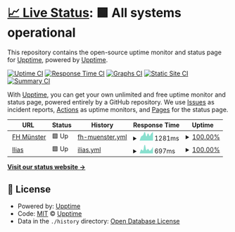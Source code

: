 # [📈 Live Status](https://upptime.github.io/upptime): <!--live status--> **🟩 All systems operational**

This repository contains the open-source uptime monitor and status page for [Upptime](https://upptime.js.org), powered by [Upptime](https://github.com/upptime/upptime).

[![Uptime CI](https://github.com/koj-co/upptime/workflows/Uptime%20CI/badge.svg)](https://github.com/koj-co/upptime/actions?query=workflow%3A%22Uptime+CI%22)
[![Response Time CI](https://github.com/koj-co/upptime/workflows/Response%20Time%20CI/badge.svg)](https://github.com/koj-co/upptime/actions?query=workflow%3A%22Response+Time+CI%22)
[![Graphs CI](https://github.com/koj-co/upptime/workflows/Graphs%20CI/badge.svg)](https://github.com/koj-co/upptime/actions?query=workflow%3A%22Graphs+CI%22)
[![Static Site CI](https://github.com/koj-co/upptime/workflows/Static%20Site%20CI/badge.svg)](https://github.com/koj-co/upptime/actions?query=workflow%3A%22Static+Site+CI%22)
[![Summary CI](https://github.com/koj-co/upptime/workflows/Summary%20CI/badge.svg)](https://github.com/koj-co/upptime/actions?query=workflow%3A%22Summary+CI%22)

With [Upptime](https://upptime.js.org), you can get your own unlimited and free uptime monitor and status page, powered entirely by a GitHub repository. We use [Issues](https://github.com/upptime/upptime/issues) as incident reports, [Actions](https://github.com/senk/upptime/actions) as uptime monitors, and [Pages](https://upptime.github.io/upptime) for the status page.

<!--start: status pages-->
<!-- This summary is generated by Upptime (https://github.com/upptime/upptime) -->
<!-- Do not edit this manually, your changes will be overwritten -->
<!-- prettier-ignore -->
| URL | Status | History | Response Time | Uptime |
| --- | ------ | ------- | ------------- | ------ |
| <img alt="" src="https://icons.duckduckgo.com/ip3/www.fh-muenster.de.ico" height="13"> [FH Münster](https://www.fh-muenster.de) | 🟩 Up | [fh-muenster.yml](https://github.com/senk/upptime/commits/HEAD/history/fh-muenster.yml) | <details><summary><img alt="Response time graph" src="./graphs/fh-muenster/response-time-week.png" height="20"> 1281ms</summary><br><a href="https://senk.github.io/upptime/history/fh-muenster"><img alt="Response time 1269" src="https://img.shields.io/endpoint?url=https%3A%2F%2Fraw.githubusercontent.com%2Fsenk%2Fupptime%2FHEAD%2Fapi%2Ffh-muenster%2Fresponse-time.json"></a><br><a href="https://senk.github.io/upptime/history/fh-muenster"><img alt="24-hour response time 1145" src="https://img.shields.io/endpoint?url=https%3A%2F%2Fraw.githubusercontent.com%2Fsenk%2Fupptime%2FHEAD%2Fapi%2Ffh-muenster%2Fresponse-time-day.json"></a><br><a href="https://senk.github.io/upptime/history/fh-muenster"><img alt="7-day response time 1281" src="https://img.shields.io/endpoint?url=https%3A%2F%2Fraw.githubusercontent.com%2Fsenk%2Fupptime%2FHEAD%2Fapi%2Ffh-muenster%2Fresponse-time-week.json"></a><br><a href="https://senk.github.io/upptime/history/fh-muenster"><img alt="30-day response time 1241" src="https://img.shields.io/endpoint?url=https%3A%2F%2Fraw.githubusercontent.com%2Fsenk%2Fupptime%2FHEAD%2Fapi%2Ffh-muenster%2Fresponse-time-month.json"></a><br><a href="https://senk.github.io/upptime/history/fh-muenster"><img alt="1-year response time 1284" src="https://img.shields.io/endpoint?url=https%3A%2F%2Fraw.githubusercontent.com%2Fsenk%2Fupptime%2FHEAD%2Fapi%2Ffh-muenster%2Fresponse-time-year.json"></a></details> | <details><summary><a href="https://senk.github.io/upptime/history/fh-muenster">100.00%</a></summary><a href="https://senk.github.io/upptime/history/fh-muenster"><img alt="All-time uptime 98.43%" src="https://img.shields.io/endpoint?url=https%3A%2F%2Fraw.githubusercontent.com%2Fsenk%2Fupptime%2FHEAD%2Fapi%2Ffh-muenster%2Fuptime.json"></a><br><a href="https://senk.github.io/upptime/history/fh-muenster"><img alt="24-hour uptime 100.00%" src="https://img.shields.io/endpoint?url=https%3A%2F%2Fraw.githubusercontent.com%2Fsenk%2Fupptime%2FHEAD%2Fapi%2Ffh-muenster%2Fuptime-day.json"></a><br><a href="https://senk.github.io/upptime/history/fh-muenster"><img alt="7-day uptime 100.00%" src="https://img.shields.io/endpoint?url=https%3A%2F%2Fraw.githubusercontent.com%2Fsenk%2Fupptime%2FHEAD%2Fapi%2Ffh-muenster%2Fuptime-week.json"></a><br><a href="https://senk.github.io/upptime/history/fh-muenster"><img alt="30-day uptime 100.00%" src="https://img.shields.io/endpoint?url=https%3A%2F%2Fraw.githubusercontent.com%2Fsenk%2Fupptime%2FHEAD%2Fapi%2Ffh-muenster%2Fuptime-month.json"></a><br><a href="https://senk.github.io/upptime/history/fh-muenster"><img alt="1-year uptime 99.98%" src="https://img.shields.io/endpoint?url=https%3A%2F%2Fraw.githubusercontent.com%2Fsenk%2Fupptime%2FHEAD%2Fapi%2Ffh-muenster%2Fuptime-year.json"></a></details>
| <img alt="" src="https://icons.duckduckgo.com/ip3/ilias.fh-muenster.de.ico" height="13"> [Ilias](https://ilias.fh-muenster.de) | 🟩 Up | [ilias.yml](https://github.com/senk/upptime/commits/HEAD/history/ilias.yml) | <details><summary><img alt="Response time graph" src="./graphs/ilias/response-time-week.png" height="20"> 697ms</summary><br><a href="https://senk.github.io/upptime/history/ilias"><img alt="Response time 706" src="https://img.shields.io/endpoint?url=https%3A%2F%2Fraw.githubusercontent.com%2Fsenk%2Fupptime%2FHEAD%2Fapi%2Filias%2Fresponse-time.json"></a><br><a href="https://senk.github.io/upptime/history/ilias"><img alt="24-hour response time 671" src="https://img.shields.io/endpoint?url=https%3A%2F%2Fraw.githubusercontent.com%2Fsenk%2Fupptime%2FHEAD%2Fapi%2Filias%2Fresponse-time-day.json"></a><br><a href="https://senk.github.io/upptime/history/ilias"><img alt="7-day response time 697" src="https://img.shields.io/endpoint?url=https%3A%2F%2Fraw.githubusercontent.com%2Fsenk%2Fupptime%2FHEAD%2Fapi%2Filias%2Fresponse-time-week.json"></a><br><a href="https://senk.github.io/upptime/history/ilias"><img alt="30-day response time 727" src="https://img.shields.io/endpoint?url=https%3A%2F%2Fraw.githubusercontent.com%2Fsenk%2Fupptime%2FHEAD%2Fapi%2Filias%2Fresponse-time-month.json"></a><br><a href="https://senk.github.io/upptime/history/ilias"><img alt="1-year response time 693" src="https://img.shields.io/endpoint?url=https%3A%2F%2Fraw.githubusercontent.com%2Fsenk%2Fupptime%2FHEAD%2Fapi%2Filias%2Fresponse-time-year.json"></a></details> | <details><summary><a href="https://senk.github.io/upptime/history/ilias">100.00%</a></summary><a href="https://senk.github.io/upptime/history/ilias"><img alt="All-time uptime 98.32%" src="https://img.shields.io/endpoint?url=https%3A%2F%2Fraw.githubusercontent.com%2Fsenk%2Fupptime%2FHEAD%2Fapi%2Filias%2Fuptime.json"></a><br><a href="https://senk.github.io/upptime/history/ilias"><img alt="24-hour uptime 100.00%" src="https://img.shields.io/endpoint?url=https%3A%2F%2Fraw.githubusercontent.com%2Fsenk%2Fupptime%2FHEAD%2Fapi%2Filias%2Fuptime-day.json"></a><br><a href="https://senk.github.io/upptime/history/ilias"><img alt="7-day uptime 100.00%" src="https://img.shields.io/endpoint?url=https%3A%2F%2Fraw.githubusercontent.com%2Fsenk%2Fupptime%2FHEAD%2Fapi%2Filias%2Fuptime-week.json"></a><br><a href="https://senk.github.io/upptime/history/ilias"><img alt="30-day uptime 100.00%" src="https://img.shields.io/endpoint?url=https%3A%2F%2Fraw.githubusercontent.com%2Fsenk%2Fupptime%2FHEAD%2Fapi%2Filias%2Fuptime-month.json"></a><br><a href="https://senk.github.io/upptime/history/ilias"><img alt="1-year uptime 99.97%" src="https://img.shields.io/endpoint?url=https%3A%2F%2Fraw.githubusercontent.com%2Fsenk%2Fupptime%2FHEAD%2Fapi%2Filias%2Fuptime-year.json"></a></details>

<!--end: status pages-->

[**Visit our status website →**](https://upptime.github.io/upptime)

## 📄 License

- Powered by: [Upptime](https://github.com/upptime/upptime)
- Code: [MIT](./LICENSE) © [Upptime](https://upptime.js.org)
- Data in the `./history` directory: [Open Database License](https://opendatacommons.org/licenses/odbl/1-0/)
